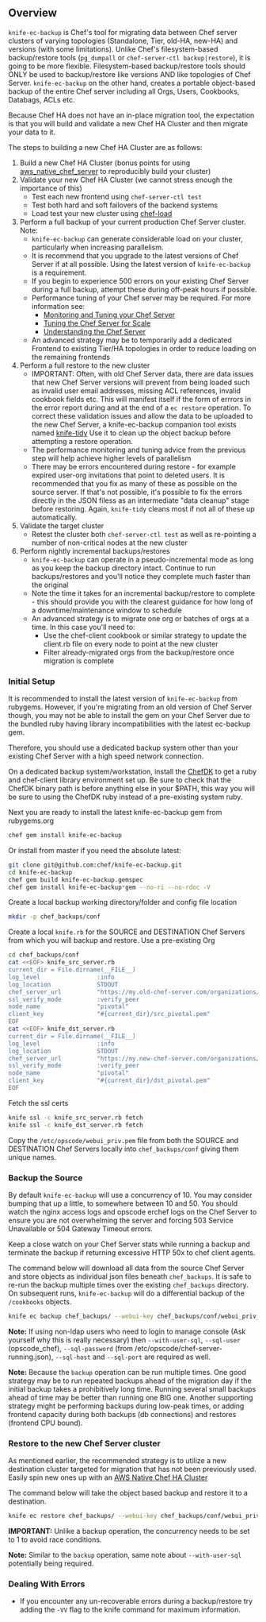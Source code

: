 ## Overview
`knife-ec-backup` is Chef's tool for migrating data between Chef server clusters of varying topologies (Standalone, Tier, old-HA, new-HA) and versions (with some limitations). Unlike Chef's filesystem-based backup/restore tools (`pg_dumpall` or `chef-server-ctl backup|restore`), it is going to be more flexible. Filesystem-based backup/restore tools should ONLY be used to backup/restore like versions AND like topologies of Chef Server. `knife-ec-backup` on the other hand, creates a portable object-based backup of the entire Chef server including all Orgs, Users, Cookbooks, Databags, ACLs etc.

Because Chef HA does not have an in-place migration tool, the expectation is that you will build and validate a new Chef HA Cluster and then migrate your data to it.

The steps to building a new Chef HA Cluster are as follows:

1. Build a new Chef HA Cluster (bonus points for using [aws_native_chef_server](https://github.com/chef-customers/aws_native_chef_server) to reproducibly build your cluster)
2. Validate your new Chef HA Cluster  (we cannot stress enough the importance of this)
    * Test each new frontend using `chef-server-ctl test`
    * Test both hard and soft failovers of the backend systems
    * Load test your new cluster using [chef-load](https://github.com/chef/chef-load)
3. Perform a full backup of your current production Chef Server cluster.  Note:
    * `knife-ec-backup` can generate considerable load on your cluster, particularly when increasing parallelism.
    * It is recommend that you upgrade to the latest versions of Chef Server if at all possible.   Using the latest version of `knife-ec-backup` is a requirement.
    * If you begin to experience 500 errors on your existing Chef Server during a full backup, attempt these during off-peak hours if possible.
    * Performance tuning of your Chef server may be required.  For more information see:
        * [Monitoring and Tuning your Chef Server](https://www.slideshare.net/AndrewDuFour1/monitoring-and-tuning-your-chef-server-chef-conf-talk)
        * [Tuning the Chef Server for Scale](http://irvingpop.github.io/blog/2015/04/20/tuning-the-chef-server-for-scale/)
        * [Understanding the Chef Server](https://www.youtube.com/watch?v=22GtVMHJDsI)
    * An advanced strategy may be to temporarily add a dedicated Frontend to existing Tier/HA topologies in order to reduce loading on the remaining frontends
4. Perform a full restore to the new cluster
    * IMPORTANT: Often, with old Chef Server data, there are data issues that new Chef Server versions will prevent from being loaded such as invalid user email addresses, missing ACL references, invalid cookbook fields etc. This will manifest itself if the form of errrors in the error report during and at the end of a `ec restore` operation. To correct these validation issues and allow the data to be uploaded to the new Chef Server, a knife-ec-backup companion tool exists named [knife-tidy](https://github.com/chef-customers/knife-tidy) Use it to clean up the object backup before attempting a restore operation.
    * The performance monitoring and tuning advice from the previous step will help achieve higher levels of parallelism
    * There may be errors encountered during restore - for example expired user-org invitations that point to deleted users.  It is recommended that you fix as many of these as possible on the source server.   If that's not possible, it's possible to fix the errors directly in the JSON filess as an intermediate "data cleanup" stage before restoring. Again, `knife-tidy` cleans most if not all of these up automatically.
5. Validate the target cluster
    * Retest the cluster both `chef-server-ctl test` as well as re-pointing a number of non-critical nodes at the new cluster
6. Perform nightly incremental backups/restores
    * `knife-ec-backup` can operate in a pseudo-incremental mode as long as you keep the backup directory intact.  Continue to run backups/restores and you'll notice they complete much faster than the original
    * Note the time it takes for an incremental backup/restore to complete - this should provide you with the clearest guidance for how long of a downtime/maintenance window to schedule
    * An advanced strategy is to migrate one org or batches of orgs at a time.  In this case you'll need to:
        * Use the chef-client cookbook or similar strategy to update the client.rb file on every node to point at the new cluster
        * Filter already-migrated orgs from the backup/restore once migration is complete

### Initial Setup

It is recommended to install the latest version of `knife-ec-backup` from rubygems. However, if you're migrating from an old version of Chef Server though, you may not
be able to install the gem on your Chef Server due to the bundled ruby having library incompatibilities with the latest ec-backup gem.

Therefore, you should use a dedicated backup system other than your existing Chef Server with a high speed network connection.

On a dedicated backup system/workstation, install the [ChefDK](https://downloads.chef.io/chefdk) to get a ruby and chef-client library environment set up.
Be sure to check that the ChefDK binary path is before anything else in your $PATH, this way you will be sure to using the ChefDK ruby instead of a pre-existing
system ruby.

Next you are ready to install the latest knife-ec-backup gem from rubygems.org
```bash
chef gem install knife-ec-backup
```

Or install from master if you need the absolute latest:
```bash
git clone git@github.com:chef/knife-ec-backup.git
cd knife-ec-backup
chef gem build knife-ec-backup.gemspec
chef gem install knife-ec-backup*gem --no-ri --no-rdoc -V
```

Create a local backup working directory/folder and config file location
```bash
mkdir -p chef_backups/conf
```

Create a local `knife.rb` for the SOURCE and DESTINATION Chef Servers from which you will backup and restore.
Use a pre-existing Org
```bash
cd chef_backups/conf
cat <<EOF> knife_src_server.rb
current_dir = File.dirname(__FILE__)
log_level                :info
log_location             STDOUT
chef_server_url          "https://my.old-chef-server.com/organizations/brewinc"
ssl_verify_mode          :verify_peer
node_name                "pivotal"
client_key               "#{current_dir}/src_pivotal.pem"
EOF
cat <<EOF> knife_dst_server.rb
current_dir = File.dirname(__FILE__)
log_level                :info
log_location             STDOUT
chef_server_url          "https://my.new-chef-server.com/organizations/brewinc"
ssl_verify_mode          :verify_peer
node_name                "pivotal"
client_key               "#{current_dir}/dst_pivotal.pem"
EOF
```

Fetch the ssl certs

```bash
knife ssl -c knife_src_server.rb fetch
knife ssl -c knife_dst_server.rb fetch
```

Copy the `/etc/opscode/webui_priv.pem` file from both the SOURCE and DESTINATION Chef Servers locally into `chef_backups/conf` giving them unique names.

### Backup the Source

By default `knife-ec-backup` will use a concurrency of 10. You may consider bumping that up a little, to somewhere between 10 and 50.
You should watch the nginx access logs and opscode erchef logs on the Chef Server to ensure you are not overwhelming the server and forcing 503 Service Unavailable or 504 Gateway Timeout errors.

Keep a close watch on your Chef Server stats while running a backup and terminate the backup if returning excessive HTTP 50x to chef client agents.

The command below will download all data from the source Chef Server and store objects as individual json files beneath `chef_backups`. It is safe to re-run the backup multiple times over the existing `chef_backups` directory.  On subsequent runs, `knife-ec-backup` will do a differential backup of the `/cookbooks` objects.

```bash
knife ec backup chef_backups/ --webui-key chef_backups/conf/webui_priv_src.pem --concurrency 20 -c chef_backups/conf/knife_src_server.rb
```

**Note:** If using non-ldap users who need to login to manage console (Ask yourself why this is really necessary) then `--with-user-sql`, `--sql-user` (opscode_chef), `--sql-password` (from /etc/opscode/chef-server-running.json), `--sql-host` and `--sql-port` are required as well.

**Note:** Because the `backup` operation can be run multiple times. One good strategy may be to run repeated backups ahead of the migration day if the initial backup takes a prohibitively long time. Running several small backups ahead of time may be better than running one BIG one. Another supporting strategy might be performing backups during low-peak times, or adding frontend capacity during both backups (db connections) and restores (frontend CPU bound).

### Restore to the new Chef Server cluster

As mentioned earlier, the recommended strategy is to utilize a new destination cluster targeted for migration that has not been previously used. Easily spin new ones up with an [AWS Native Chef HA Cluster](https://github.com/chef-customers/aws_native_chef_server)

The command below will take the object based backup and restore it to a destination.

```bash
knife ec restore chef_backups/ --webui-key chef_backups/conf/webui_priv_dst.pem --concurrency 1 -c chef_backups/conf/knife_dst_server.rb
```

**IMPORTANT:** Unlike a backup operation, the concurrency needs to be set to 1 to avoid race conditions.

**Note:** Similar to the `backup` operation, same note about `--with-user-sql` potentially being required.

### Dealing With Errors
- If you encounter any un-recoverable errors during a backup/restore try adding the `-VV` flag to the knife command for maximum information.
